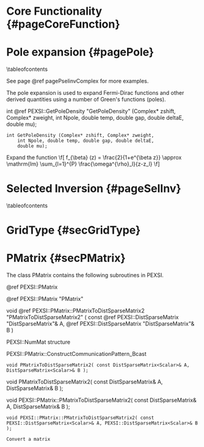 Core Functionality     {#pageCoreFunction}
==================


Pole expansion         {#pagePole}
==============
\tableofcontents

See page @ref pagePselinvComplex for more examples.

The pole expansion is used to expand Fermi-Dirac functions and other
derived quantities using a number of Green's functions (poles).

int @ref PEXSI::GetPoleDensity "GetPoleDensity" (Complex* zshift, Complex* zweight, 
    int Npole, double temp, double gap, double deltaE,
    double mu);

~~~~{.cpp}
int GetPoleDensity (Complex* zshift, Complex* zweight, 
    int Npole, double temp, double gap, double deltaE,
    double mu);
~~~~

Expand the function
\f[
  f_{\beta} (z) = \frac{2}{1+e^{\beta z}} \approx 
  \mathrm{Im} \sum_{l=1}^{P} \frac{\omega^{\rho}_l}{z-z_l}
\f]


Selected Inversion                 {#pageSelInv}
==================
\tableofcontents




GridType    {#secGridType}
========

PMatrix     {#secPMatrix}
=======

The class PMatrix contains the following subroutines in PEXSI.

@ref PEXSI::PMatrix 

@ref PEXSI::PMatrix "PMatrix"

void @ref PEXSI::PMatrix::PMatrixToDistSparseMatrix2 "PMatrixToDistSparseMatrix2"
( const @ref PEXSI::DistSparseMatrix "DistSparseMatrix"<Scalar>& A, @ref PEXSI::DistSparseMatrix "DistSparseMatrix"<Scalar>& B )

PEXSI::NumMat structure

PEXSI::PMatrix::ConstructCommunicationPattern\_Bcast

`void PMatrixToDistSparseMatrix2( const DistSparseMatrix<Scalar>& A, DistSparseMatrix<Scalar>& B );`

void PMatrixToDistSparseMatrix2( const DistSparseMatrix<Scalar>& A, DistSparseMatrix<Scalar>& B );

void PEXSI::PMatrix::PMatrixToDistSparseMatrix2( const DistSparseMatrix<Scalar>& A, DistSparseMatrix<Scalar>& B );

~~~~~~~~~~{.cpp}
void PEXSI::PMatrix::PMatrixToDistSparseMatrix2( const PEXSI::DistSparseMatrix<Scalar>& A, PEXSI::DistSparseMatrix<Scalar>& B );
~~~~~~~~~~
    Convert a matrix    

